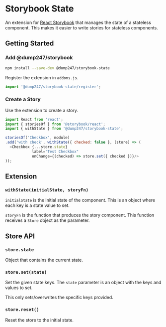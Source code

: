 # Storybook State

An extension for [React Storybook](https://storybook.js.org/) that manages the state of a stateless
component. This makes it easier to write stories for stateless components.

## Getting Started

### Add @dump247/storybook


```sh
npm install --save-dev @dump247/storybook-state
```

Register the extension in `addons.js`.

```javascript
import '@dump247/storybook-state/register';
```

### Create a Story

Use the extension to create a story.

```javascript
import React from 'react';
import { storiesOf } from '@storybook/react';
import { withState } from '@dump247/storybook-state';

storiesOf('Checkbox', module)
.add('with check', withState({ checked: false }, (store) => (
  <Checkbox {...store.state}
            label="Test Checkbox"
            onChange={(checked) => store.set({ checked })}/>
));
```

## Extension

### `withState(initialState, storyFn)`

`initialState` is the initial state of the component. This is an object where each key is a
state value to set.

`storyFn` is the function that produces the story component. This function receives a `Store`
object as the parameter.


## Store API

### `store.state`

Object that contains the current state.

### `store.set(state)`

Set the given state keys. The `state` parameter is an object with the keys and values to set.

This only sets/overwrites the specific keys provided.

### `store.reset()`

Reset the store to the initial state.


